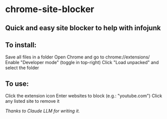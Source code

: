 # chrome-site-blocker
## Quick and easy site blocker to help with infojunk

## To install:

Save all files in a folder
Open Chrome and go to chrome://extensions/
Enable "Developer mode" (toggle in top-right)
Click "Load unpacked" and select the folder

## To use:

Click the extension icon
Enter websites to block (e.g.: "youtube.com")
Click any listed site to remove it


_Thanks to Claude LLM for writing it._
